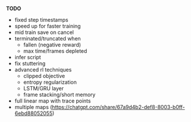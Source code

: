 **TODO**
- fixed step timestamps
- speed up for faster training
- mid train save on cancel
- terminated/truncated when
    - fallen (negative reward)
    - max time/frames depleted
- infer script
- fix stuttering
- advanced rl techniques
    - clipped objective
    - entropy regularization
    - LSTM/GRU layer
    - frame stacking/short memory
- full linear map with trace points
- multiple maps (https://chatgpt.com/share/67a9d4b2-def8-8003-b0ff-6ebd88052055)
